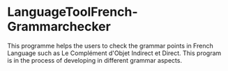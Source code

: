 # LanguageToolFrench-Grammarchecker
This programme helps the users to check the grammar points in French Language such as Le Complément d'Objet Indirect et Direct. This program is in the process of developing in different grammar aspects.
